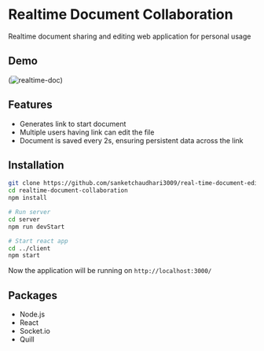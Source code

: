 # Realtime Document Collaboration
Realtime document sharing and editing web application for personal usage

## Demo
(![realtime-doc](https://user-images.githubusercontent.com/78204805/189190724-e2eb00c9-36a7-44d5-b371-95c389274794.gif))

## Features
- Generates link to start document
- Multiple users having link can edit the file
- Document is saved every 2s, ensuring persistent data across the link

## Installation
```bash
git clone https://github.com/sanketchaudhari3009/real-time-document-editor.git
cd realtime-document-collaboration
npm install

# Run server
cd server
npm run devStart

# Start react app
cd ../client
npm start
```

Now the application will be running on `http://localhost:3000/`

## Packages
- Node.js
- React
- Socket.io
- Quill
